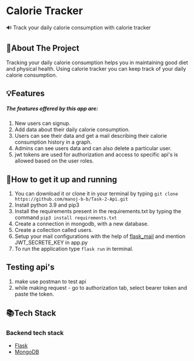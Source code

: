 # Calorie Tracker
🔊 Track your daily calorie consumption with calorie tracker

## 🤔About The Project
Tracking your daily calorie consumption helps you in maintaining good diet and physical health. Using calorie tracker you can keep track of your daily calorie consumption.
## 💡Features
##### The features offered by this app are:
1. New users can signup.                                                                                                             
2. Add data about their daily calorie consumption.                                                                                                                    
3. Users can see their data and get a mail describing their calorie consumption history in a graph. 
4. Admins can see users data and can also delete a particular user.
5. jwt tokens are used for authorization and access to specific api's is allowed based on the user roles.
## 🏃How to get it up and running
1. You can download it or clone it in your terminal by typing `git clone https://github.com/manoj-b-b/Task-2-Api.git`
2. Install python 3.9 and pip3
3. Install the requirements present in the requirements.txt by typing the command `pip3 install requirements.txt`                                                      
4. Create a connection in mongodb, with a new database.
5. Create a collection called users.
6. Setup your mail configurations with the help of [flask_mail](https://pythonhosted.org/Flask-Mail/) and mention JWT_SECRETE_KEY in app.py
7. To run the application type `flask run` in terminal.
## Testing api's
1. make use postman to test api
2. while making request - go to authorization tab, select bearer token and paste the token.
## 📚Tech Stack
### Backend tech stack
* [Flask](https://flask-doc.readthedocs.io/en/latest)                                                                                                             
* [MongoDB](https://docs.mongodb.com)
